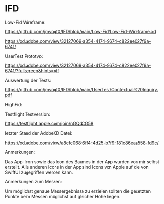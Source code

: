 # IFD

Low-Fid Wireframe:

https://github.com/jmvogt0/IFD/blob/main/Low-Fid/Low-Fid-Wireframe.xd

https://xd.adobe.com/view/32127069-a354-4174-9674-c822ee027f9a-6741/

UserTest Prototyp:

https://xd.adobe.com/view/32127069-a354-4174-9674-c822ee027f9a-6741/?fullscreen&hints=off

Auswertung der Tests:

https://github.com/jmvogt0/IFD/blob/main/UserTest/Contextual%20Inquiry.pdf

HighFid:

Testflight Testversion:

https://testflight.apple.com/join/nGQdCG58 

letzter Stand der AdobeXD Datei:

https://xd.adobe.com/view/a8cfc068-6ff4-4d25-b7f9-181c86eaa558-fd9c/


Anmerkungen:

Das App-Icon sowie das Icon des Baumes in der App wurden von mir selbst erstellt.
Alle anderen Icons in der App sind Icons von Apple auf die von SwiftUI zugegriffen werden kann.

Anmerkungen zum Messen:

Um möglichst genaue Messergebnisse zu erzielen sollten die gesetzten Punkte beim Messen möglichst auf gleicher Höhe liegen.
